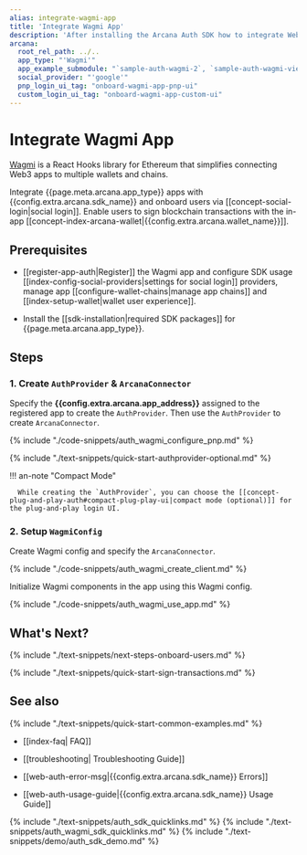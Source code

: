 ```yaml
---
alias: integrate-wagmi-app
title: 'Integrate Wagmi App'
description: 'After installing the Arcana Auth SDK how to integrate Web3 Wagmi apps before onboarding users via social login.'
arcana:
  root_rel_path: ../..
  app_type: "'Wagmi'"
  app_example_submodule: "`sample-auth-wagmi-2`, `sample-auth-wagmi-viem`, `sample-auth-wagmi`"
  social_provider: "'google'"
  pnp_login_ui_tag: "onboard-wagmi-app-pnp-ui"
  custom_login_ui_tag: "onboard-wagmi-app-custom-ui"
---
```


# Integrate Wagmi App

[Wagmi](https://wagmi.sh/) is a React Hooks library for Ethereum that simplifies connecting Web3 apps to multiple wallets and chains. 

Integrate {{page.meta.arcana.app_type}} apps with {{config.extra.arcana.sdk_name}} and onboard users via [[concept-social-login|social login]]. Enable users to sign blockchain transactions with the in-app [[concept-index-arcana-wallet|{{config.extra.arcana.wallet_name}}]].

## Prerequisites

* [[register-app-auth|Register]] the Wagmi app and configure SDK usage [[index-config-social-providers|settings for social login]] providers, manage app [[configure-wallet-chains|manage app chains]] and [[index-setup-wallet|wallet user experience]].

* Install the [[sdk-installation|required SDK packages]] for {{page.meta.arcana.app_type}}.

## Steps

### 1. Create `AuthProvider` & `ArcanaConnector`

Specify the **{{config.extra.arcana.app_address}}** assigned to the registered app to create the `AuthProvider`. Then use the `AuthProvider` to create `ArcanaConnector`.

{% include "./code-snippets/auth_wagmi_configure_pnp.md" %}

{% include "./text-snippets/quick-start-authprovider-optional.md" %}

!!! an-note "Compact Mode"

      While creating the `AuthProvider`, you can choose the [[concept-plug-and-play-auth#compact-plug-play-ui|compact mode (optional)]] for the plug-and-play login UI.

### 2. Setup `WagmiConfig`

Create Wagmi config and specify the `ArcanaConnector`. 

{% include "./code-snippets/auth_wagmi_create_client.md" %}

Initialize Wagmi components in the app using this Wagmi config.

{% include "./code-snippets/auth_wagmi_use_app.md" %}

## What's Next?

{% include "./text-snippets/next-steps-onboard-users.md" %}

{% include "./text-snippets/quick-start-sign-transactions.md" %}

## See also

{% include "./text-snippets/quick-start-common-examples.md" %}

* [[index-faq| FAQ]]

* [[troubleshooting| Troubleshooting Guide]]

* [[web-auth-error-msg|{{config.extra.arcana.sdk_name}} Errors]]

* [[web-auth-usage-guide|{{config.extra.arcana.sdk_name}} Usage Guide]]

{% include "./text-snippets/auth_sdk_quicklinks.md" %}
{% include "./text-snippets/auth_wagmi_sdk_quicklinks.md" %}
{% include "./text-snippets/demo/auth_sdk_demo.md" %}

